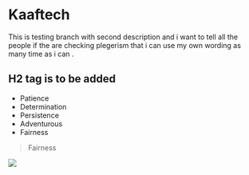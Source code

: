 # Kaaftech
This is testing branch with second description and i want to tell all the people if the are checking plegerism that i can use my own wording as many time as i can .

## H2 tag is to be added

* Patience
* Determination
* Persistence
* Adventurous
* Fairness

> Fairness

<img src="http://kaafps.com/img/social-icons.png"/>